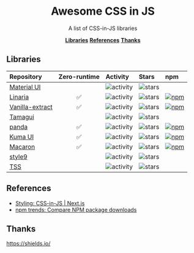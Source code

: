 <h1 align="center">Awesome CSS in JS</h1>
<p align="center">
  A list of CSS-in-JS libraries
</p>
<p align="center">
  <a href="#libraries"><strong>Libraries</strong></a>
  <a href="#references"><strong>References</strong></a>
  <a href="#thanks"><strong>Thanks</strong></a>
</p>

## Libraries

| Repository                                                                | Zero-runtime |                                                                                             Activity |                                                                                          Stars |                                                                                                                  npm |
| :------------------------------------------------------------------------ | :----------: | :--------------------------------------------------------------------------------------------------- | :--------------------------------------------------------------------------------------------- | :------------------------------------------------------------------------------------------------------------------- |
| [Material UI](https://github.com/mui/material-ui)                         |              |                     ![activity](https://img.shields.io/github/commit-activity/y/mui/material-ui.svg) |                     ![stars](https://img.shields.io/github/stars/mui/material-ui?style=social) |                                                                                                                      |
| [Linaria](https://github.com/callstack/linaria)                           |      ✅       |                   ![activity](https://img.shields.io/github/commit-activity/y/callstack/linaria.svg) |                   ![stars](https://img.shields.io/github/stars/callstack/linaria?style=social) |               [![npm](https://img.shields.io/npm/dy/%40linaria%2Fcore)](https://www.npmjs.com/package/@linaria/core) |
| [Vanilla-extract](https://github.com/vanilla-extract-css/vanilla-extract) |      ✅       | ![activity](https://img.shields.io/github/commit-activity/y/vanilla-extract-css/vanilla-extract.svg) | ![stars](https://img.shields.io/github/stars/vanilla-extract-css/vanilla-extract?style=social) | [![npm](https://img.shields.io/npm/dy/%40vanilla-extract%2Fcss)](https://www.npmjs.com/package/@vanilla-extract/css) |
| [Tamagui](https://github.com/tamagui/tamagui)                             |              |                     ![activity](https://img.shields.io/github/commit-activity/y/tamagui/tamagui.svg) |                     ![stars](https://img.shields.io/github/stars/tamagui/tamagui?style=social) |                                                                                                                      |
| [panda](https://github.com/chakra-ui/panda)                               |      ✅       |                     ![activity](https://img.shields.io/github/commit-activity/y/chakra-ui/panda.svg) |                     ![stars](https://img.shields.io/github/stars/chakra-ui/panda?style=social) |               [![npm](https://img.shields.io/npm/dy/%40pandacss%2Fdev)](https://www.npmjs.com/package/@pandacss/dev) |
| [Kuma UI](https://github.com/kuma-ui/kuma-ui)                             |      ✅       |                     ![activity](https://img.shields.io/github/commit-activity/y/kuma-ui/kuma-ui.svg) |                     ![stars](https://img.shields.io/github/stars/kuma-ui/kuma-ui?style=social) |               [![npm](https://img.shields.io/npm/dy/%40kuma-ui%2Fcore)](https://www.npmjs.com/package/@kuma-ui/core) |
| [Macaron](https://github.com/macaron-css/macaron)                         |      ✅       |                 ![activity](https://img.shields.io/github/commit-activity/y/macaron-css/macaron.svg) |                 ![stars](https://img.shields.io/github/stars/macaron-css/macaron?style=social) |       [![npm](https://img.shields.io/npm/dy/%40macaron-css%2Fcore)](https://www.npmjs.com/package/@macaron-css/core) |
| [style9](https://github.com/johanholmerin/style9)                         |              |                ![activity](https://img.shields.io/github/commit-activity/y/johanholmerin/style9.svg) |                ![stars](https://img.shields.io/github/stars/johanholmerin/style9?style=social) |                                                                                                                      |
| [TSS](https://github.com/garronej/tss-react)                              |              |                  ![activity](https://img.shields.io/github/commit-activity/y/garronej/tss-react.svg) |                  ![stars](https://img.shields.io/github/stars/garronej/tss-react?style=social) |                                                                                                                      |

## References

- [Styling: CSS-in-JS | Next.js](https://nextjs.org/docs/app/building-your-application/styling/css-in-js)
- [npm trends: Compare NPM package downloads](https://npmtrends.com/)

## Thanks

https://shields.io/

